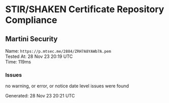 # STIR/SHAKEN Certificate Repository Compliance

## Martini Security

Name: `https://p.mtsec.me/2884/ZRH7A8YAWb7A.pem`\
Tested At: 28 Nov 23 20:19 UTC\
Time: 119ms

### Issues

no warning, or error, or notice date level issues were found

Generated: 28 Nov 23 20:21 UTC